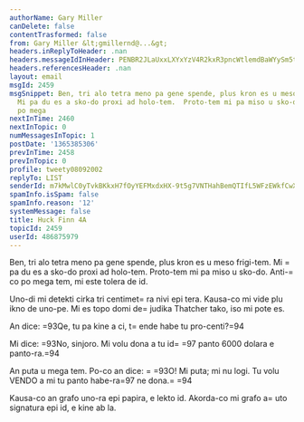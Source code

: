 ```yaml
---
authorName: Gary Miller
canDelete: false
contentTrasformed: false
from: Gary Miller &lt;gmillernd@...&gt;
headers.inReplyToHeader: .nan
headers.messageIdInHeader: PENBR2JLaUxxLXYxYzV4R2kxR3pncWtlemdBaWYySm5tKzVmd25Sc21pa2ZpWk8zMG1rd0BtYWlsLmdtYWlsLmNvbT4=
headers.referencesHeader: .nan
layout: email
msgId: 2459
msgSnippet: Ben, tri alo tetra meno pa gene spende, plus kron es u meso frigi-tem.
  Mi pa du es a sko-do proxi ad holo-tem.  Proto-tem mi pa miso u sko-do.  Anti-co
  po mega
nextInTime: 2460
nextInTopic: 0
numMessagesInTopic: 1
postDate: '1365385306'
prevInTime: 2458
prevInTopic: 0
profile: tweety08092002
replyTo: LIST
senderId: m7kMwlC0yTvkBKkxH7fOyYEFMxdxHX-9t5g7VNTHahBemQTIfL5WFzEWkfCwXoRItKHn9pH24AdRL6ECrV13ovSh9FhQKUiE
spamInfo.isSpam: false
spamInfo.reason: '12'
systemMessage: false
title: Huck Finn 4A
topicId: 2459
userId: 486875979
---
```


Ben, tri alo tetra meno pa gene spende, plus kron es u meso frigi-tem.
 Mi =
pa du es a sko-do proxi ad holo-tem.  Proto-tem mi pa miso u
sko-do.  Anti-=
co po mega tem, mi este tolera de id.

Uno-di mi detekti cirka tri centimet=
ra nivi epi tera.  Kausa-co mi
vide plu ikno de uno-pe.  Mi es topo domi de=
 judika Thatcher tako, iso
mi pote es.

An dice:  =93Qe, tu pa kine a ci, t=
ende habe tu pro-centi?=94

Mi dice:  =93No, sinjoro.  Mi volu dona a tu id=
=97 panto 6000 dolara e panto-ra.=94

An puta u mega tem.  Po-co an dice:  =
=93O! Mi puta; mi nu logi.  Tu volu
VENDO a mi tu panto habe-ra=97 ne dona.=
=94

Kausa-co an grafo uno-ra epi papira, e lekto id.  Akorda-co mi grafo
a=
uto signatura epi id, e kine ab la.

